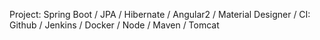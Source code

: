 Project:
   Spring Boot / JPA / Hibernate / Angular2 / Material Designer /
   CI: Github / Jenkins / Docker / Node / Maven / Tomcat 
